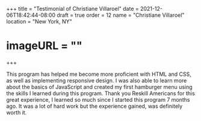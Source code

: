 +++
title = "Testimonial of Christiane Villaroel"
date = 2021-12-06T18:42:44-08:00
draft = true
order = 12
name = "Christiane Villaroel"
location = "New York, NY"
# imageURL = ""
+++

This program has helped me become more proficient with HTML and CSS, as well as
implementing responsive design. I was also able to learn more about the basics
of JavaScript and created my first hamburger menu using the skills I learned
during this program. Thank you Reskill Americans for this great experience, I
learned so much since I started this program 7 months ago. It was a lot of hard
work but the experience gained, was definitely worth it.
